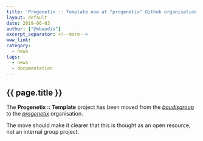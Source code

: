 ```yaml
---
title: 'Progenetix :: Template now at "progenetix" Github organisation'
layout: default
date: 2019-06-03
author: ["@mbaudis"]
excerpt_separator: <!--more-->
www_link: 
category:
  - news
tags:
  - news
  - documentation
---
```


## {{ page.title }}

The __Progenetix :: Template__ project has been moved from the [_baudisgroup_](https://github.com/baudisgroup/) to the [_progenetix_](https://github.com/progenetix/) organisation.

<!--more-->

The move should make it clearer that this is thought as an open resource, not an internal group project.
